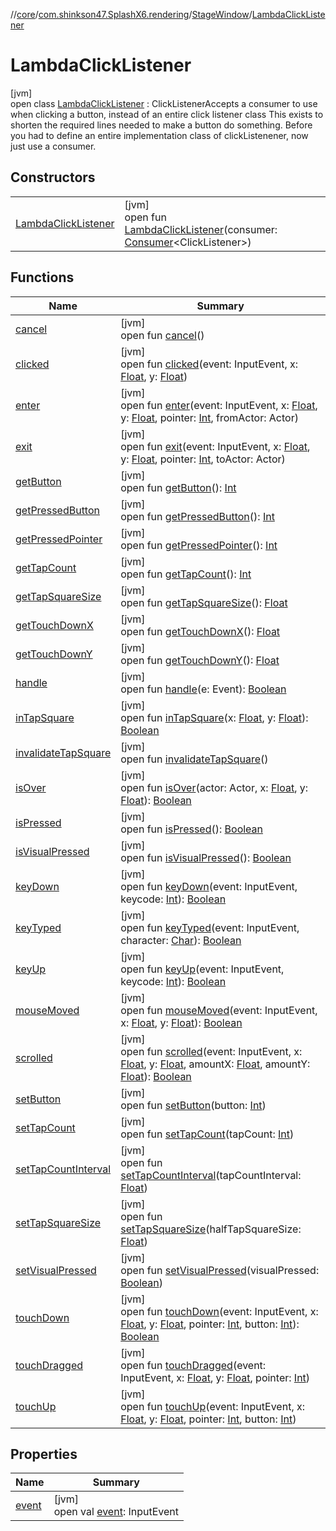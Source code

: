 //[core](../../../../index.md)/[com.shinkson47.SplashX6.rendering](../../index.md)/[StageWindow](../index.md)/[LambdaClickListener](index.md)

# LambdaClickListener

[jvm]\
open class [LambdaClickListener](index.md) : ClickListenerAccepts a consumer to use when clicking a button, instead of an entire click listener class This exists to shorten the required lines needed to make a button do something. Before you had to define an entire implementation class of clickListenener, now just use a consumer.

## Constructors

| | |
|---|---|
| [LambdaClickListener](-lambda-click-listener.md) | [jvm]<br>open fun [LambdaClickListener](-lambda-click-listener.md)(consumer: [Consumer](https://docs.oracle.com/javase/8/docs/api/java/util/function/Consumer.html)&lt;ClickListener&gt;) |

## Functions

| Name | Summary |
|---|---|
| [cancel](../../../com.shinkson47.SplashX6.rendering.screens.game/-menu/-menu-item/-menu-item-click-listener/index.md#1778038294%2FFunctions%2F971615585) | [jvm]<br>open fun [cancel](../../../com.shinkson47.SplashX6.rendering.screens.game/-menu/-menu-item/-menu-item-click-listener/index.md#1778038294%2FFunctions%2F971615585)() |
| [clicked](clicked.md) | [jvm]<br>open fun [clicked](clicked.md)(event: InputEvent, x: [Float](https://kotlinlang.org/api/latest/jvm/stdlib/kotlin/-float/index.html), y: [Float](https://kotlinlang.org/api/latest/jvm/stdlib/kotlin/-float/index.html)) |
| [enter](index.md#-1539312398%2FFunctions%2F971615585) | [jvm]<br>open fun [enter](index.md#-1539312398%2FFunctions%2F971615585)(event: InputEvent, x: [Float](https://kotlinlang.org/api/latest/jvm/stdlib/kotlin/-float/index.html), y: [Float](https://kotlinlang.org/api/latest/jvm/stdlib/kotlin/-float/index.html), pointer: [Int](https://kotlinlang.org/api/latest/jvm/stdlib/kotlin/-int/index.html), fromActor: Actor) |
| [exit](index.md#1222708146%2FFunctions%2F971615585) | [jvm]<br>open fun [exit](index.md#1222708146%2FFunctions%2F971615585)(event: InputEvent, x: [Float](https://kotlinlang.org/api/latest/jvm/stdlib/kotlin/-float/index.html), y: [Float](https://kotlinlang.org/api/latest/jvm/stdlib/kotlin/-float/index.html), pointer: [Int](https://kotlinlang.org/api/latest/jvm/stdlib/kotlin/-int/index.html), toActor: Actor) |
| [getButton](../../../com.shinkson47.SplashX6.rendering.screens.game/-menu/-menu-item/-menu-item-click-listener/index.md#-810375646%2FFunctions%2F971615585) | [jvm]<br>open fun [getButton](../../../com.shinkson47.SplashX6.rendering.screens.game/-menu/-menu-item/-menu-item-click-listener/index.md#-810375646%2FFunctions%2F971615585)(): [Int](https://kotlinlang.org/api/latest/jvm/stdlib/kotlin/-int/index.html) |
| [getPressedButton](../../../com.shinkson47.SplashX6.rendering.screens.game/-menu/-menu-item/-menu-item-click-listener/index.md#1089499922%2FFunctions%2F971615585) | [jvm]<br>open fun [getPressedButton](../../../com.shinkson47.SplashX6.rendering.screens.game/-menu/-menu-item/-menu-item-click-listener/index.md#1089499922%2FFunctions%2F971615585)(): [Int](https://kotlinlang.org/api/latest/jvm/stdlib/kotlin/-int/index.html) |
| [getPressedPointer](../../../com.shinkson47.SplashX6.rendering.screens.game/-menu/-menu-item/-menu-item-click-listener/index.md#-557882695%2FFunctions%2F971615585) | [jvm]<br>open fun [getPressedPointer](../../../com.shinkson47.SplashX6.rendering.screens.game/-menu/-menu-item/-menu-item-click-listener/index.md#-557882695%2FFunctions%2F971615585)(): [Int](https://kotlinlang.org/api/latest/jvm/stdlib/kotlin/-int/index.html) |
| [getTapCount](../../../com.shinkson47.SplashX6.rendering.screens.game/-menu/-menu-item/-menu-item-click-listener/index.md#-1833438808%2FFunctions%2F971615585) | [jvm]<br>open fun [getTapCount](../../../com.shinkson47.SplashX6.rendering.screens.game/-menu/-menu-item/-menu-item-click-listener/index.md#-1833438808%2FFunctions%2F971615585)(): [Int](https://kotlinlang.org/api/latest/jvm/stdlib/kotlin/-int/index.html) |
| [getTapSquareSize](../../../com.shinkson47.SplashX6.rendering.screens.game/-menu/-menu-item/-menu-item-click-listener/index.md#13344485%2FFunctions%2F971615585) | [jvm]<br>open fun [getTapSquareSize](../../../com.shinkson47.SplashX6.rendering.screens.game/-menu/-menu-item/-menu-item-click-listener/index.md#13344485%2FFunctions%2F971615585)(): [Float](https://kotlinlang.org/api/latest/jvm/stdlib/kotlin/-float/index.html) |
| [getTouchDownX](../../../com.shinkson47.SplashX6.rendering.screens.game/-menu/-menu-item/-menu-item-click-listener/index.md#985264509%2FFunctions%2F971615585) | [jvm]<br>open fun [getTouchDownX](../../../com.shinkson47.SplashX6.rendering.screens.game/-menu/-menu-item/-menu-item-click-listener/index.md#985264509%2FFunctions%2F971615585)(): [Float](https://kotlinlang.org/api/latest/jvm/stdlib/kotlin/-float/index.html) |
| [getTouchDownY](../../../com.shinkson47.SplashX6.rendering.screens.game/-menu/-menu-item/-menu-item-click-listener/index.md#1016284316%2FFunctions%2F971615585) | [jvm]<br>open fun [getTouchDownY](../../../com.shinkson47.SplashX6.rendering.screens.game/-menu/-menu-item/-menu-item-click-listener/index.md#1016284316%2FFunctions%2F971615585)(): [Float](https://kotlinlang.org/api/latest/jvm/stdlib/kotlin/-float/index.html) |
| [handle](index.md#-211058051%2FFunctions%2F971615585) | [jvm]<br>open fun [handle](index.md#-211058051%2FFunctions%2F971615585)(e: Event): [Boolean](https://kotlinlang.org/api/latest/jvm/stdlib/kotlin/-boolean/index.html) |
| [inTapSquare](index.md#988532446%2FFunctions%2F971615585) | [jvm]<br>open fun [inTapSquare](index.md#988532446%2FFunctions%2F971615585)(x: [Float](https://kotlinlang.org/api/latest/jvm/stdlib/kotlin/-float/index.html), y: [Float](https://kotlinlang.org/api/latest/jvm/stdlib/kotlin/-float/index.html)): [Boolean](https://kotlinlang.org/api/latest/jvm/stdlib/kotlin/-boolean/index.html) |
| [invalidateTapSquare](../../../com.shinkson47.SplashX6.rendering.screens.game/-menu/-menu-item/-menu-item-click-listener/index.md#-436389115%2FFunctions%2F971615585) | [jvm]<br>open fun [invalidateTapSquare](../../../com.shinkson47.SplashX6.rendering.screens.game/-menu/-menu-item/-menu-item-click-listener/index.md#-436389115%2FFunctions%2F971615585)() |
| [isOver](index.md#-2093363995%2FFunctions%2F971615585) | [jvm]<br>open fun [isOver](index.md#-2093363995%2FFunctions%2F971615585)(actor: Actor, x: [Float](https://kotlinlang.org/api/latest/jvm/stdlib/kotlin/-float/index.html), y: [Float](https://kotlinlang.org/api/latest/jvm/stdlib/kotlin/-float/index.html)): [Boolean](https://kotlinlang.org/api/latest/jvm/stdlib/kotlin/-boolean/index.html) |
| [isPressed](../../../com.shinkson47.SplashX6.rendering.screens.game/-menu/-menu-item/-menu-item-click-listener/index.md#2080864946%2FFunctions%2F971615585) | [jvm]<br>open fun [isPressed](../../../com.shinkson47.SplashX6.rendering.screens.game/-menu/-menu-item/-menu-item-click-listener/index.md#2080864946%2FFunctions%2F971615585)(): [Boolean](https://kotlinlang.org/api/latest/jvm/stdlib/kotlin/-boolean/index.html) |
| [isVisualPressed](../../../com.shinkson47.SplashX6.rendering.screens.game/-menu/-menu-item/-menu-item-click-listener/index.md#-634533678%2FFunctions%2F971615585) | [jvm]<br>open fun [isVisualPressed](../../../com.shinkson47.SplashX6.rendering.screens.game/-menu/-menu-item/-menu-item-click-listener/index.md#-634533678%2FFunctions%2F971615585)(): [Boolean](https://kotlinlang.org/api/latest/jvm/stdlib/kotlin/-boolean/index.html) |
| [keyDown](index.md#-1803327950%2FFunctions%2F971615585) | [jvm]<br>open fun [keyDown](index.md#-1803327950%2FFunctions%2F971615585)(event: InputEvent, keycode: [Int](https://kotlinlang.org/api/latest/jvm/stdlib/kotlin/-int/index.html)): [Boolean](https://kotlinlang.org/api/latest/jvm/stdlib/kotlin/-boolean/index.html) |
| [keyTyped](index.md#-2069949871%2FFunctions%2F971615585) | [jvm]<br>open fun [keyTyped](index.md#-2069949871%2FFunctions%2F971615585)(event: InputEvent, character: [Char](https://kotlinlang.org/api/latest/jvm/stdlib/kotlin/-char/index.html)): [Boolean](https://kotlinlang.org/api/latest/jvm/stdlib/kotlin/-boolean/index.html) |
| [keyUp](index.md#771826137%2FFunctions%2F971615585) | [jvm]<br>open fun [keyUp](index.md#771826137%2FFunctions%2F971615585)(event: InputEvent, keycode: [Int](https://kotlinlang.org/api/latest/jvm/stdlib/kotlin/-int/index.html)): [Boolean](https://kotlinlang.org/api/latest/jvm/stdlib/kotlin/-boolean/index.html) |
| [mouseMoved](index.md#1245881667%2FFunctions%2F971615585) | [jvm]<br>open fun [mouseMoved](index.md#1245881667%2FFunctions%2F971615585)(event: InputEvent, x: [Float](https://kotlinlang.org/api/latest/jvm/stdlib/kotlin/-float/index.html), y: [Float](https://kotlinlang.org/api/latest/jvm/stdlib/kotlin/-float/index.html)): [Boolean](https://kotlinlang.org/api/latest/jvm/stdlib/kotlin/-boolean/index.html) |
| [scrolled](index.md#254220083%2FFunctions%2F971615585) | [jvm]<br>open fun [scrolled](index.md#254220083%2FFunctions%2F971615585)(event: InputEvent, x: [Float](https://kotlinlang.org/api/latest/jvm/stdlib/kotlin/-float/index.html), y: [Float](https://kotlinlang.org/api/latest/jvm/stdlib/kotlin/-float/index.html), amountX: [Float](https://kotlinlang.org/api/latest/jvm/stdlib/kotlin/-float/index.html), amountY: [Float](https://kotlinlang.org/api/latest/jvm/stdlib/kotlin/-float/index.html)): [Boolean](https://kotlinlang.org/api/latest/jvm/stdlib/kotlin/-boolean/index.html) |
| [setButton](index.md#1644894621%2FFunctions%2F971615585) | [jvm]<br>open fun [setButton](index.md#1644894621%2FFunctions%2F971615585)(button: [Int](https://kotlinlang.org/api/latest/jvm/stdlib/kotlin/-int/index.html)) |
| [setTapCount](index.md#-1486322345%2FFunctions%2F971615585) | [jvm]<br>open fun [setTapCount](index.md#-1486322345%2FFunctions%2F971615585)(tapCount: [Int](https://kotlinlang.org/api/latest/jvm/stdlib/kotlin/-int/index.html)) |
| [setTapCountInterval](index.md#-19711953%2FFunctions%2F971615585) | [jvm]<br>open fun [setTapCountInterval](index.md#-19711953%2FFunctions%2F971615585)(tapCountInterval: [Float](https://kotlinlang.org/api/latest/jvm/stdlib/kotlin/-float/index.html)) |
| [setTapSquareSize](index.md#-1421275307%2FFunctions%2F971615585) | [jvm]<br>open fun [setTapSquareSize](index.md#-1421275307%2FFunctions%2F971615585)(halfTapSquareSize: [Float](https://kotlinlang.org/api/latest/jvm/stdlib/kotlin/-float/index.html)) |
| [setVisualPressed](index.md#616236554%2FFunctions%2F971615585) | [jvm]<br>open fun [setVisualPressed](index.md#616236554%2FFunctions%2F971615585)(visualPressed: [Boolean](https://kotlinlang.org/api/latest/jvm/stdlib/kotlin/-boolean/index.html)) |
| [touchDown](index.md#1099290003%2FFunctions%2F971615585) | [jvm]<br>open fun [touchDown](index.md#1099290003%2FFunctions%2F971615585)(event: InputEvent, x: [Float](https://kotlinlang.org/api/latest/jvm/stdlib/kotlin/-float/index.html), y: [Float](https://kotlinlang.org/api/latest/jvm/stdlib/kotlin/-float/index.html), pointer: [Int](https://kotlinlang.org/api/latest/jvm/stdlib/kotlin/-int/index.html), button: [Int](https://kotlinlang.org/api/latest/jvm/stdlib/kotlin/-int/index.html)): [Boolean](https://kotlinlang.org/api/latest/jvm/stdlib/kotlin/-boolean/index.html) |
| [touchDragged](index.md#-1994006733%2FFunctions%2F971615585) | [jvm]<br>open fun [touchDragged](index.md#-1994006733%2FFunctions%2F971615585)(event: InputEvent, x: [Float](https://kotlinlang.org/api/latest/jvm/stdlib/kotlin/-float/index.html), y: [Float](https://kotlinlang.org/api/latest/jvm/stdlib/kotlin/-float/index.html), pointer: [Int](https://kotlinlang.org/api/latest/jvm/stdlib/kotlin/-int/index.html)) |
| [touchUp](index.md#421705466%2FFunctions%2F971615585) | [jvm]<br>open fun [touchUp](index.md#421705466%2FFunctions%2F971615585)(event: InputEvent, x: [Float](https://kotlinlang.org/api/latest/jvm/stdlib/kotlin/-float/index.html), y: [Float](https://kotlinlang.org/api/latest/jvm/stdlib/kotlin/-float/index.html), pointer: [Int](https://kotlinlang.org/api/latest/jvm/stdlib/kotlin/-int/index.html), button: [Int](https://kotlinlang.org/api/latest/jvm/stdlib/kotlin/-int/index.html)) |

## Properties

| Name | Summary |
|---|---|
| [event](event.md) | [jvm]<br>open val [event](event.md): InputEvent |
